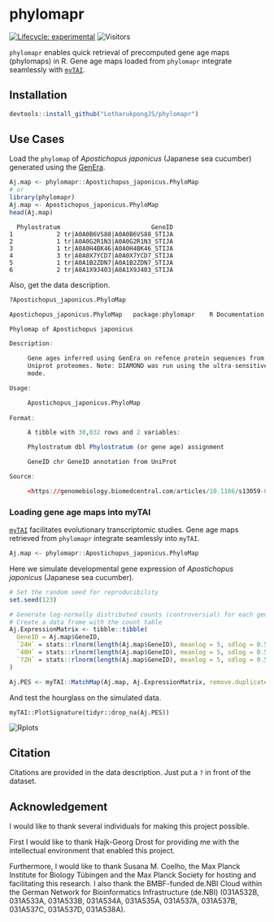 # phylomapr
[![Lifecycle: experimental](https://img.shields.io/badge/lifecycle-experimental-orange.svg)](https://lifecycle.r-lib.org/articles/stages.html#experimental)
![Visitors](https://api.visitorbadge.io/api/visitors?path=https%3A%2F%2Fgithub.com%2FLotharukpongJS%2Fphylomapr&label=Visitors&countColor=%23263759&style=flat)

`phylomapr` enables quick retrieval of precomputed gene age maps (phylomaps) in R. Gene age maps loaded from `phylomapr` integrate seamlessly with [`myTAI`](https://github.com/drostlab/myTAI).

## Installation
```r
devtools::install_github("LotharukpongJS/phylomapr")
```

## Use Cases

Load the `phylomap` of _Apostichopus japonicus_ (Japanese sea cucumber) generated using the [GenEra](https://github.com/josuebarrera/GenEra).
```r
Aj.map <- phylomapr::Apostichopus_japonicus.PhyloMap
# or
library(phylomapr)
Aj.map <- Apostichopus_japonicus.PhyloMap
head(Aj.map)
```
```
  Phylostratum                         GeneID
1            2 tr|A0A0B6VS88|A0A0B6VS88_STIJA
2            1 tr|A0A0G2R1N3|A0A0G2R1N3_STIJA
3            1 tr|A0A0H4BK46|A0A0H4BK46_STIJA
4            3 tr|A0A0X7YCD7|A0A0X7YCD7_STIJA
5            1 tr|A0A1B2ZDN7|A0A1B2ZDN7_STIJA
6            2 tr|A0A1X9J403|A0A1X9J403_STIJA
```
Also, get the data description.
```r
?Apostichopus_japonicus.PhyloMap
```
```r
Apostichopus_japonicus.PhyloMap   package:phylomapr    R Documentation

Phylomap of Apostichopus japonicus

Description:

     Gene ages inferred using GenEra on refence protein sequences from
     Uniprot proteomes. Note: DIAMOND was run using the ultra-sensitive
     mode.

Usage:

     Apostichopus_japonicus.PhyloMap
     
Format:

     A tibble with 30,032 rows and 2 variables:

     Phylostratum dbl Phylostratum (or gene age) assignment

     GeneID chr GeneID annotation from UniProt

Source:

     <https://genomebiology.biomedcentral.com/articles/10.1186/s13059-023-02895-z>
```
### Loading gene age maps into myTAI
[`myTAI`](https://github.com/drostlab/myTAI) facilitates evolutionary transcriptomic studies. Gene age maps retrieved from `phylomapr` integrate seamlessly into `myTAI`.

```r
Aj.map <- phylomapr::Apostichopus_japonicus.PhyloMap
```

Here we simulate developmental gene expression of _Apostichopus japonicus_ (Japanese sea cucumber).

```r
# Set the random seed for reproducibility
set.seed(123)

# Generate log-normally distributed counts (controversial) for each gene and developmental stage, and
# Create a data frame with the count table
Aj.ExpressionMatrix <- tibble::tibble(
  GeneID = Aj.map$GeneID,
  `24H` = stats::rlnorm(length(Aj.map$GeneID), meanlog = 5, sdlog = 0.5),
  `48H` = stats::rlnorm(length(Aj.map$GeneID), meanlog = 5, sdlog = 0.5),
  `72H` = stats::rlnorm(length(Aj.map$GeneID), meanlog = 5, sdlog = 0.5)
)
```
```r
Aj.PES <- myTAI::MatchMap(Aj.map, Aj.ExpressionMatrix, remove.duplicates = FALSE, accumulate = NULL)
```
And test the hourglass on the simulated data.
```
myTAI::PlotSignature(tidyr::drop_na(Aj.PES))
```
![Rplots](https://github.com/LotharukpongJS/phylomapr/assets/80110649/6a12b5ea-abb8-4ee0-9379-4c3a90f5991c)


## Citation
Citations are provided in the data description. Just put a `?` in front of the dataset.

## Acknowledgement
I would like to thank several individuals for making this project possible.

First I would like to thank Hajk-Georg Drost for providing me with the intellectual environment that enabled this project.

Furthermore, I would like to thank Susana M. Coelho, the Max Planck Institute for Biology Tübingen and the Max Planck Society for hosting and facilitating this research. I also thank the BMBF-funded de.NBI Cloud within the German Network for Bioinformatics Infrastructure (de.NBI) (031A532B, 031A533A, 031A533B, 031A534A, 031A535A, 031A537A, 031A537B, 031A537C, 031A537D, 031A538A).
